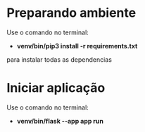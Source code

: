 # Preparando ambiente
Use o comando no terminal:
* **venv/bin/pip3 install -r requirements.txt**

para instalar todas as dependencias

# Iniciar aplicação

Use o comando no terminal:
* **venv/bin/flask --app app run**
